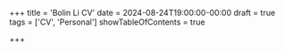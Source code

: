 +++
title = 'Bolin Li CV'
date = 2024-08-24T19:00:00-00:00
draft = true
tags = ['CV', 'Personal']
showTableOfContents = true

+++

